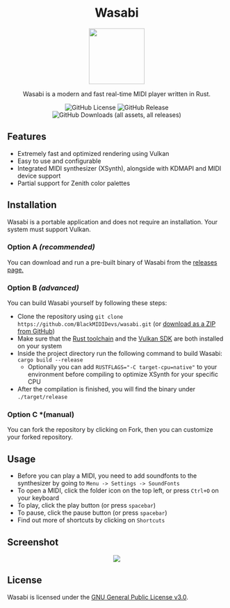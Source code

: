 <h1 align="center">Wasabi</h1>
<p align="center"><img src="/assets/logo.svg" width="128"/></p>
<p align="center">Wasabi is a modern and fast real-time MIDI player written in Rust.</p>
<p align="center">
<img alt="GitHub License" src="https://img.shields.io/github/license/BlackMIDIDevs/wasabi">
<img alt="GitHub Release" src="https://img.shields.io/github/v/release/BlackMIDIDevs/wasabi">
<img alt="GitHub Downloads (all assets, all releases)" src="https://img.shields.io/github/downloads/BlackMIDIDevs/wasabi/total">
</p>

## Features

- Extremely fast and optimized rendering using Vulkan
- Easy to use and configurable
- Integrated MIDI synthesizer (XSynth), alongside with KDMAPI and MIDI device support
- Partial support for Zenith color palettes

## Installation

Wasabi is a portable application and does not require an installation.
Your system must support Vulkan.

### Option A *(recommended)*

You can download and run a pre-built binary of Wasabi from the [releases page.](https://github.com/blackmidiuser/wasabi/releases/tag/v1.0-initial-release)

### Option B *(advanced)*

You can build Wasabi yourself by following these steps:

- Clone the repository using `git clone https://github.com/BlackMIDIDevs/wasabi.git` (or [download as a ZIP from GitHub](https://github.com/BlackMIDIDevs/wasabi/archive/refs/heads/master.zip))
- Make sure that the [Rust toolchain](https://rustup.rs/) and the [Vulkan SDK](https://vulkan.lunarg.com/) are both installed on your system
- Inside the project directory run the following command to build Wasabi: `cargo build --release`
    - Optionally you can add `RUSTFLAGS="-C target-cpu=native"` to your environment before compiling to optimize XSynth for your specific CPU
- After the compilation is finished, you will find the binary under `./target/release`
### Option C *(manual)
You can fork the repository by clicking on Fork, then you can customize your forked repository.
## Usage

- Before you can play a MIDI, you need to add soundfonts to the synthesizer by going to `Menu -> Settings -> SoundFonts`
- To open a MIDI, click the folder icon on the top left, or press `Ctrl+O` on your keyboard
- To play, click the play button (or press `spacebar`)
- To pause, click the pause button (or press `spacebar`)
- Find out more of shortcuts by clicking on `Shortcuts`
## Screenshot

<p align="center"><img src="/assets/screenshot.png"/></p>

## License
Wasabi is licensed under the [GNU General Public License v3.0](https://www.gnu.org/licenses/gpl-3.0.en.html#license-text).

